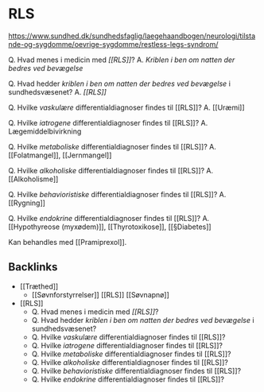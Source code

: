 # RLS
https://www.sundhed.dk/sundhedsfaglig/laegehaandbogen/neurologi/tilstande-og-sygdomme/oevrige-sygdomme/restless-legs-syndrom/

Q. Hvad menes i medicin med *[[RLS]]*? 
A. *Kriblen i ben om natten der bedres ved bevægelse*

Q. Hvad hedder *kriblen i ben om natten der bedres ved bevægelse* i sundhedsvæsenet? 
A. *[[RLS]]* 

Q. Hvilke *vaskulære* differentialdiagnoser findes til [[RLS]]?
A. [[Uræmi]]

Q. Hvilke *iatrogene* differentialdiagnoser findes til [[RLS]]?
A. Lægemiddelbivirkning

Q. Hvilke *metaboliske* differentialdiagnoser findes til [[RLS]]?
A. [[Folatmangel]], [[Jernmangel]]

Q. Hvilke *alkoholiske* differentialdiagnoser findes til [[RLS]]?
A. [[Alkoholisme]]

Q. Hvilke *behavioristiske* differentialdiagnoser findes til [[RLS]]?
A. [[Rygning]]

Q. Hvilke *endokrine* differentialdiagnoser findes til [[RLS]]?
A. [[Hypothyreose (myxødem)]], [[Thyrotoxikose]], [[§Diabetes]]

Kan behandles med [[Pramiprexol]].


## Backlinks
* [[Træthed]]
	* [[Søvnforstyrrelser]]
	[[RLS]]
	[[Søvnapnø]]
* [[RLS]]
	* Q. Hvad menes i medicin med *[[RLS]]*? 
	* Q. Hvad hedder *kriblen i ben om natten der bedres ved bevægelse* i sundhedsvæsenet? 
	* Q. Hvilke *vaskulære* differentialdiagnoser findes til [[RLS]]?
	* Q. Hvilke *iatrogene* differentialdiagnoser findes til [[RLS]]?
	* Q. Hvilke *metaboliske* differentialdiagnoser findes til [[RLS]]?
	* Q. Hvilke *alkoholiske* differentialdiagnoser findes til [[RLS]]?
	* Q. Hvilke *behavioristiske* differentialdiagnoser findes til [[RLS]]?
	* Q. Hvilke *endokrine* differentialdiagnoser findes til [[RLS]]?

<!-- #anki/tag/med/gp #anki/deck/Medicine -->

<!-- {BearID:6513A8D1-BC14-419C-8C3B-95471B4538BF-43570-00005BF10BB06658} -->
